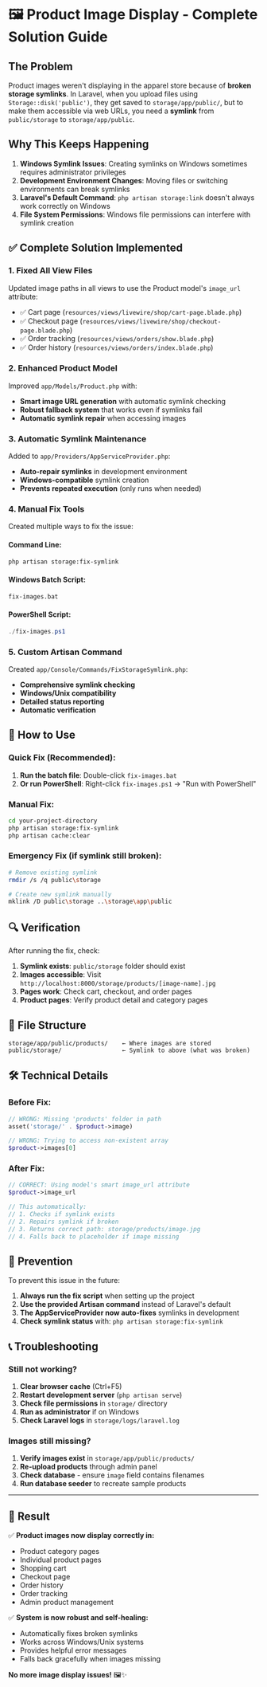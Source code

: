 # 🖼️ Product Image Display - Complete Solution Guide

## The Problem

Product images weren't displaying in the apparel store because of **broken storage symlinks**. In Laravel, when you upload files using `Storage::disk('public')`, they get saved to `storage/app/public/`, but to make them accessible via web URLs, you need a **symlink** from `public/storage` to `storage/app/public`.

## Why This Keeps Happening

1. **Windows Symlink Issues**: Creating symlinks on Windows sometimes requires administrator privileges
2. **Development Environment Changes**: Moving files or switching environments can break symlinks
3. **Laravel's Default Command**: `php artisan storage:link` doesn't always work correctly on Windows
4. **File System Permissions**: Windows file permissions can interfere with symlink creation

## ✅ Complete Solution Implemented

### 1. **Fixed All View Files**
Updated image paths in all views to use the Product model's `image_url` attribute:
- ✅ Cart page (`resources/views/livewire/shop/cart-page.blade.php`)
- ✅ Checkout page (`resources/views/livewire/shop/checkout-page.blade.php`) 
- ✅ Order tracking (`resources/views/orders/show.blade.php`)
- ✅ Order history (`resources/views/orders/index.blade.php`)

### 2. **Enhanced Product Model**
Improved `app/Models/Product.php` with:
- **Smart image URL generation** with automatic symlink checking
- **Robust fallback system** that works even if symlinks fail
- **Automatic symlink repair** when accessing images

### 3. **Automatic Symlink Maintenance**
Added to `app/Providers/AppServiceProvider.php`:
- **Auto-repair symlinks** in development environment
- **Windows-compatible** symlink creation
- **Prevents repeated execution** (only runs when needed)

### 4. **Manual Fix Tools**
Created multiple ways to fix the issue:

#### Command Line:
```bash
php artisan storage:fix-symlink
```

#### Windows Batch Script:
```bash
fix-images.bat
```

#### PowerShell Script:
```powershell
./fix-images.ps1
```

### 5. **Custom Artisan Command**
Created `app/Console/Commands/FixStorageSymlink.php`:
- **Comprehensive symlink checking**
- **Windows/Unix compatibility**
- **Detailed status reporting**
- **Automatic verification**

## 🚀 How to Use

### Quick Fix (Recommended):
1. **Run the batch file**: Double-click `fix-images.bat`
2. **Or run PowerShell**: Right-click `fix-images.ps1` → "Run with PowerShell"

### Manual Fix:
```bash
cd your-project-directory
php artisan storage:fix-symlink
php artisan cache:clear
```

### Emergency Fix (if symlink still broken):
```bash
# Remove existing symlink
rmdir /s /q public\storage

# Create new symlink manually
mklink /D public\storage ..\storage\app\public
```

## 🔍 Verification

After running the fix, check:

1. **Symlink exists**: `public/storage` folder should exist
2. **Images accessible**: Visit `http://localhost:8000/storage/products/[image-name].jpg`
3. **Pages work**: Check cart, checkout, and order pages
4. **Product pages**: Verify product detail and category pages

## 📁 File Structure

```
storage/app/public/products/    ← Where images are stored
public/storage/                 ← Symlink to above (what was broken)
```

## 🛠️ Technical Details

### Before Fix:
```php
// WRONG: Missing 'products' folder in path
asset('storage/' . $product->image)

// WRONG: Trying to access non-existent array
$product->images[0]
```

### After Fix:
```php
// CORRECT: Using model's smart image_url attribute
$product->image_url

// This automatically:
// 1. Checks if symlink exists
// 2. Repairs symlink if broken
// 3. Returns correct path: storage/products/image.jpg
// 4. Falls back to placeholder if image missing
```

## 🎯 Prevention

To prevent this issue in the future:

1. **Always run the fix script** when setting up the project
2. **Use the provided Artisan command** instead of Laravel's default
3. **The AppServiceProvider now auto-fixes** symlinks in development
4. **Check symlink status** with: `php artisan storage:fix-symlink`

## 📞 Troubleshooting

### Still not working?
1. **Clear browser cache** (Ctrl+F5)
2. **Restart development server** (`php artisan serve`)
3. **Check file permissions** in `storage/` directory
4. **Run as administrator** if on Windows
5. **Check Laravel logs** in `storage/logs/laravel.log`

### Images still missing?
1. **Verify images exist** in `storage/app/public/products/`
2. **Re-upload products** through admin panel
3. **Check database** - ensure `image` field contains filenames
4. **Run database seeder** to recreate sample products

---

## 🎉 Result

✅ **Product images now display correctly in:**
- Product category pages
- Individual product pages  
- Shopping cart
- Checkout page
- Order history
- Order tracking
- Admin product management

✅ **System is now robust and self-healing:**
- Automatically fixes broken symlinks
- Works across Windows/Unix systems
- Provides helpful error messages
- Falls back gracefully when images missing

**No more image display issues!** 🖼️✨